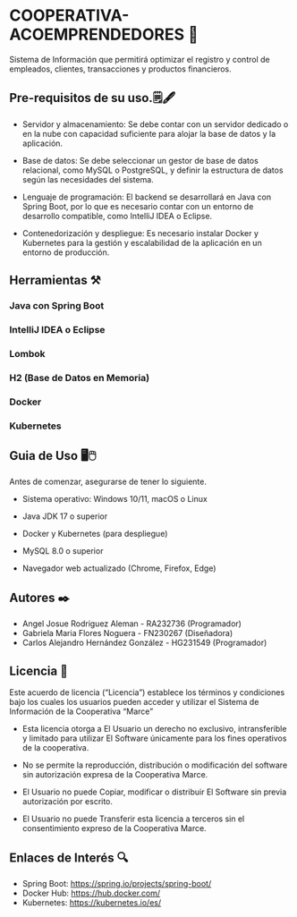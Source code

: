 # COOPERATIVA-ACOEMPRENDEDORES 💱
Sistema de Información que permitirá optimizar el registro y control de empleados, clientes, transacciones y productos financieros.

## Pre-requisitos de su uso.🗒️🖋️
+ Servidor y almacenamiento: Se debe contar con un servidor dedicado o en la nube con capacidad suficiente para alojar la base de datos y la aplicación.

+ Base de datos: Se debe seleccionar un gestor de base de datos relacional, como MySQL o PostgreSQL, y definir la estructura de datos según las necesidades del sistema.

+ Lenguaje de programación: El backend se desarrollará en Java con Spring Boot, por lo que es necesario contar con un entorno de desarrollo compatible, como IntelliJ IDEA o Eclipse.

+ Contenedorización y despliegue: Es necesario instalar Docker y Kubernetes para la gestión y escalabilidad de la aplicación en un entorno de producción.

## Herramientas ⚒️

### Java con Spring Boot
### IntelliJ IDEA o Eclipse
### Lombok
### H2 (Base de Datos en Memoria)
### Docker
### Kubernetes

## Guia de Uso 🖥️🖱️

Antes de comenzar, asegurarse de tener lo siguiente.

+ Sistema operativo: Windows 10/11, macOS o Linux

+ Java JDK 17 o superior

+ Docker y Kubernetes (para despliegue)

+ MySQL 8.0 o superior

+ Navegador web actualizado (Chrome, Firefox, Edge)

## Autores ✒️

+ Angel Josue Rodriguez Aleman - RA232736 (Programador)                    
+ Gabriela Maria Flores Noguera - FN230267 (Diseñadora)
+ Carlos Alejandro Hernández González - HG231549 (Programador) 


## Licencia 🪪
Este acuerdo de licencia (“Licencia”) establece los términos y condiciones bajo los cuales los usuarios pueden acceder y utilizar el Sistema de Información de la Cooperativa “Marce”

+ Esta licencia otorga a El Usuario un derecho no exclusivo, intransferible y limitado para utilizar El Software únicamente para los fines operativos de la cooperativa.

+ No se permite la reproducción, distribución o modificación del software sin autorización expresa de la Cooperativa Marce.
  
+ El Usuario no puede Copiar, modificar o distribuir El Software sin previa autorización por escrito.
+ El Usuario no puede Transferir esta licencia a terceros sin el consentimiento expreso de la Cooperativa Marce.

## Enlaces de Interés 🔍
+ Spring Boot: https://spring.io/projects/spring-boot/
+ Docker Hub: https://hub.docker.com/
+ Kubernetes: https://kubernetes.io/es/
